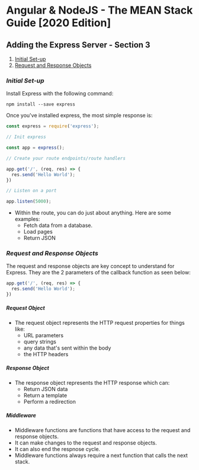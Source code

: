 # Angular & NodeJS - The MEAN Stack Guide [2020 Edition]

## Adding the Express Server - Section 3

1. [ Initial Set-up ](#initial-set-up)
2. [ Request and Response Objects ](#request-and-response-objects)

<a data="initial-set-up"></a>

### **_Initial Set-up_**

Install Express with the following command:

```
npm install --save express
```

Once you've installed express, the most simple response is:

```js
const express = require('express');

// Init express

const app = express();

// Create your route endpoints/route handlers

app.get('/', (req, res) => {
  res.send('Hello World');
})

// Listen on a port

app.listen(5000);
```

- Within the route, you can do just about anything. Here are some examples:
    - Fetch data from a database.
    - Load pages
    - Return JSON

<a data="request-and-response-objects"></a>

### **_Request and Response Objects_**

The request and response objects are key concept to understand for Express. They are the 2 parameters of the callback function as seen below:

```js
app.get('/', (req, res) => {
  res.send('Hello World');
})
```

##### Request Object

- The request object represents the HTTP request properties for things like:
  - URL parameters  
  - query strings
  - any data that's sent within the body
  - the HTTP headers

##### Response Object

- The response object represents the HTTP response which can:
  - Return JSON data
  - Return a template
  - Perform a redirection

##### Middleware

- Middleware functions are functions that have access to the request and response objects. 
- It can make changes to the request and response objects. 
- It can also end the respnose cycle.
- Middleware functions always require a next function that calls the next stack.

